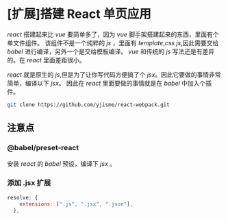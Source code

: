 # [扩展]搭建 React 单页应用

*react* 搭建起来比 *vue* 要简单多了，因为 *vue* 脚手架搭建起来的东西，里面有个单文件组件。
该组件不是一个纯粹的 *js* ，里面有 *template*,*css* *js*,因此需要交给 *babel* 进行编译，另外一个是交给模板编译。
*vue* 和传统的 *js* 写法还是有差异的。在 *react* 里面差距很小。

*react* 就是原生的 *js*,但是为了让你写代码方便搞了个 *jsx*。因此它要做的事情非常简单，编译以下 *jsx*。
因此在 *react* 里面要做的事情就是在 *babel* 中加入个插件。

```bash
git clone https://github.com/yjisme/react-webpack.git
```

## 注意点

### @babel/preset-react

安装 *react* 的 *babel* 预设，编译下 *jsx* 。

### 添加 .jsx 扩展

```js
resolve: {
    extensions: [".js", ".jsx", ".json"],
  },
```


